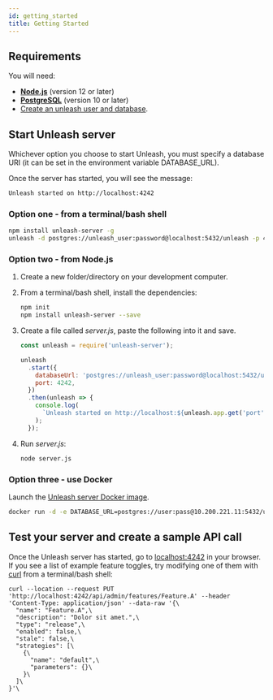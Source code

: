 ```yaml
---
id: getting_started
title: Getting Started
---
```


## Requirements

You will need:

- [**Node.js**](https://nodejs.org/en/download/) (version 12 or later)
- [**PostgreSQL**](https://www.postgresql.org/download/) (version 10 or later)
- [Create an unleash user and database](./developer-guide.md).

## Start Unleash server

Whichever option you choose to start Unleash, you must specify a database URI (it can be set in the environment variable DATABASE_URL).

Once the server has started, you will see the message:

```sh
Unleash started on http://localhost:4242
```

### Option one - from a terminal/bash shell

```sh
npm install unleash-server -g
unleash -d postgres://unleash_user:password@localhost:5432/unleash -p 4242
```

### Option two - from Node.js

1. Create a new folder/directory on your development computer.
2. From a terminal/bash shell, install the dependencies:

   ```sh
   npm init
   npm install unleash-server --save
   ```

3. Create a file called _server.js_, paste the following into it and save.

   ```js
   const unleash = require('unleash-server');

   unleash
     .start({
       databaseUrl: 'postgres://unleash_user:password@localhost:5432/unleash',
       port: 4242,
     })
     .then(unleash => {
       console.log(
         `Unleash started on http://localhost:${unleash.app.get('port')}`,
       );
     });
   ```

4. Run _server.js_:
   ```sh
   node server.js
   ```

### Option three - use Docker

Launch the [Unleash server Docker image](https://hub.docker.com/r/unleashorg/unleash-server/).

```sh
docker run -d -e DATABASE_URL=postgres://user:pass@10.200.221.11:5432/unleash unleashorg/unleash-server
```

## Test your server and create a sample API call

Once the Unleash server has started, go to [localhost:4242](http://localhost:4242) in your browser. If you see a list of example feature toggles, try modifying one of them with [curl](https://curl.se/) from a terminal/bash shell:

```
curl --location --request PUT 'http://localhost:4242/api/admin/features/Feature.A' --header 'Content-Type: application/json' --data-raw '{\
  "name": "Feature.A",\
  "description": "Dolor sit amet.",\
  "type": "release",\
  "enabled": false,\
  "stale": false,\
  "strategies": [\
    {\
      "name": "default",\
      "parameters": {}\
    }\
  ]\
}'\
```
